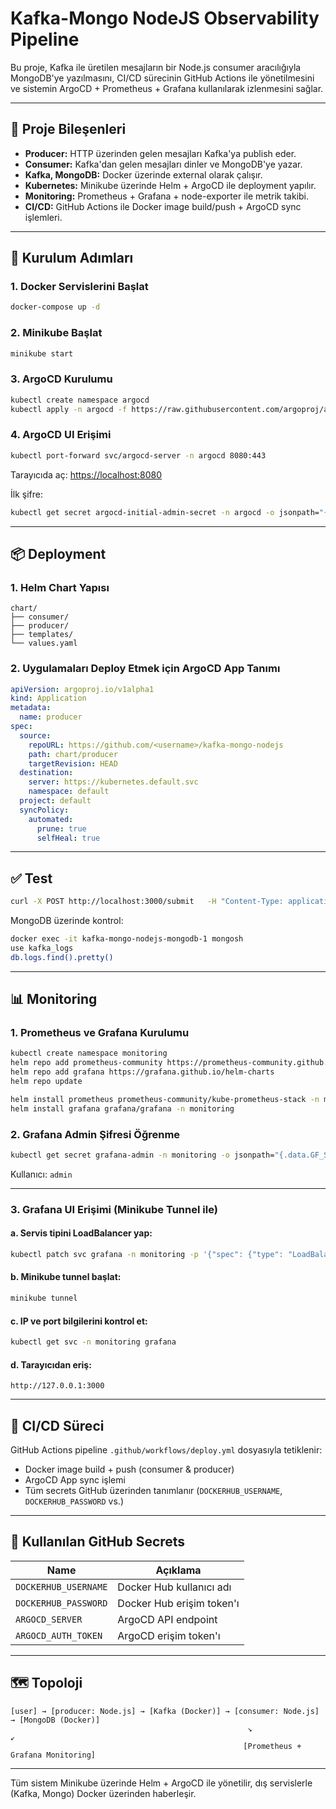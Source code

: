 # Kafka-Mongo NodeJS Observability Pipeline

Bu proje, Kafka ile üretilen mesajların bir Node.js consumer aracılığıyla MongoDB'ye yazılmasını, CI/CD sürecinin GitHub Actions ile yönetilmesini ve sistemin ArgoCD + Prometheus + Grafana kullanılarak izlenmesini sağlar.

---

## 🔧 Proje Bileşenleri

- **Producer:** HTTP üzerinden gelen mesajları Kafka'ya publish eder.
- **Consumer:** Kafka'dan gelen mesajları dinler ve MongoDB'ye yazar.
- **Kafka, MongoDB:** Docker üzerinde external olarak çalışır.
- **Kubernetes:** Minikube üzerinde Helm + ArgoCD ile deployment yapılır.
- **Monitoring:** Prometheus + Grafana + node-exporter ile metrik takibi.
- **CI/CD:** GitHub Actions ile Docker image build/push + ArgoCD sync işlemleri.

---

## 🚀 Kurulum Adımları

### 1. Docker Servislerini Başlat

```bash
docker-compose up -d
```

### 2. Minikube Başlat

```bash
minikube start
```

### 3. ArgoCD Kurulumu

```bash
kubectl create namespace argocd
kubectl apply -n argocd -f https://raw.githubusercontent.com/argoproj/argo-cd/stable/manifests/install.yaml
```

### 4. ArgoCD UI Erişimi

```bash
kubectl port-forward svc/argocd-server -n argocd 8080:443
```

Tarayıcıda aç: [https://localhost:8080](https://localhost:8080)

İlk şifre:

```bash
kubectl get secret argocd-initial-admin-secret -n argocd -o jsonpath="{.data.password}" | base64 --decode
```

---

## 📦 Deployment

### 1. Helm Chart Yapısı

```text
chart/
├── consumer/
├── producer/
├── templates/
└── values.yaml
```

### 2. Uygulamaları Deploy Etmek için ArgoCD App Tanımı

```yaml
apiVersion: argoproj.io/v1alpha1
kind: Application
metadata:
  name: producer
spec:
  source:
    repoURL: https://github.com/<username>/kafka-mongo-nodejs
    path: chart/producer
    targetRevision: HEAD
  destination:
    server: https://kubernetes.default.svc
    namespace: default
  project: default
  syncPolicy:
    automated:
      prune: true
      selfHeal: true
```

---

## ✅ Test

```bash
curl -X POST http://localhost:3000/submit   -H "Content-Type: application/json"   -d '{"value": "hello kafka"}'
```

MongoDB üzerinde kontrol:

```bash
docker exec -it kafka-mongo-nodejs-mongodb-1 mongosh
use kafka_logs
db.logs.find().pretty()
```

---

## 📊 Monitoring

### 1. Prometheus ve Grafana Kurulumu

```bash
kubectl create namespace monitoring
helm repo add prometheus-community https://prometheus-community.github.io/helm-charts
helm repo add grafana https://grafana.github.io/helm-charts
helm repo update

helm install prometheus prometheus-community/kube-prometheus-stack -n monitoring
helm install grafana grafana/grafana -n monitoring
```

### 2. Grafana Admin Şifresi Öğrenme

```bash
kubectl get secret grafana-admin -n monitoring -o jsonpath="{.data.GF_SECURITY_ADMIN_PASSWORD}" | base64 --decode
```

Kullanıcı: `admin`

---

### 3. Grafana UI Erişimi (Minikube Tunnel ile)

#### a. Servis tipini LoadBalancer yap:

```bash
kubectl patch svc grafana -n monitoring -p '{"spec": {"type": "LoadBalancer"}}'
```

#### b. Minikube tunnel başlat:

```bash
minikube tunnel
```

#### c. IP ve port bilgilerini kontrol et:

```bash
kubectl get svc -n monitoring grafana
```

#### d. Tarayıcıdan eriş:

```text
http://127.0.0.1:3000
```

---

## 🔁 CI/CD Süreci

GitHub Actions pipeline `.github/workflows/deploy.yml` dosyasıyla tetiklenir:

- Docker image build + push (consumer & producer)
- ArgoCD App sync işlemi
- Tüm secrets GitHub üzerinden tanımlanır (`DOCKERHUB_USERNAME`, `DOCKERHUB_PASSWORD` vs.)

---

## 🔐 Kullanılan GitHub Secrets

| Name               | Açıklama                         |
|--------------------|----------------------------------|
| `DOCKERHUB_USERNAME` | Docker Hub kullanıcı adı         |
| `DOCKERHUB_PASSWORD` | Docker Hub erişim token'ı        |
| `ARGOCD_SERVER`      | ArgoCD API endpoint              |
| `ARGOCD_AUTH_TOKEN`  | ArgoCD erişim token'ı            |

---

## 🗺️ Topoloji

```
[user] → [producer: Node.js] → [Kafka (Docker)] → [consumer: Node.js] → [MongoDB (Docker)]
                                                     ↘                         ↙
                                                    [Prometheus + Grafana Monitoring]
```

---

Tüm sistem Minikube üzerinde Helm + ArgoCD ile yönetilir, dış servislerle (Kafka, Mongo) Docker üzerinden haberleşir.